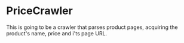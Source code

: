 # PriceCrawler

This is going to be a crawler that parses product pages, acquiring the product's name, price and i'ts page URL.